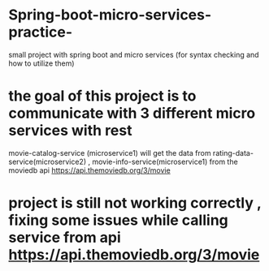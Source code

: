 # Spring-boot-micro-services-practice-
small project with spring boot and micro services (for syntax checking and how to utilize them)

# the goal of this project is to communicate with 3 different micro services with rest 

 movie-catalog-service (microservice1) will get the data from  rating-data-service(microservice2) , movie-info-service(microservice1)
  from the moviedb api   https://api.themoviedb.org/3/movie
  
  # project is still not working correctly , fixing some issues while calling  service from api https://api.themoviedb.org/3/movie
 
 
